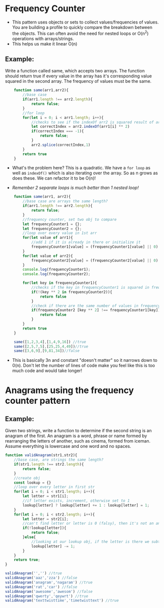 # Frequency Counter 
- This pattern uses objects or sets to collect values/frequencies of values. You are building a profile to quickly compare the breakdown between the objects. This can often avoid the need for nested loops or O(n<sup>2</sup>) operations with arrays/strings.
- This helps us make it linear O(n)

## Example: 
Write a function called same, which accepts two arrays. The function should return true if every value in the array has it's corresponding value squared in the second array. The frequency of values must be the same. 



```javascript
    function same(arr1,arr2){
        //base case 
        if(arr1.length !== arr2.length){
            return false;
        }
        //for loop
        for(let i = 0; i < arr1.length; i++){
            //checks to see if the indexOf arr2 is squared result of arr1[i]
            let correctIndex = arr2.indexOf(arr1[i] ** 2)
            if(correctIndex === -1){
                return false;
            }
            arr2.splice(correctIndex,1)
        }
        return true
    }
```

- What's the problem here? This is a quadratic. We have a `for loop` as well as `indexOf()` which is also iterating over the array. So as n grows as does these. We can refactor it to be O(n)! 

- *Remember 2 separate loops is much better than 1 nested loop!*

```javascript 
    function same(arr1, arr2){
        //base case are arrays the same length?
        if(arr1.length !== arr2.length){
            return false;
        }
        //frequency counter, set two obj to compare
        let frequencyCounter1 = {};
        let frequencyCounter2 = {};
        //loop over every value in 1st arr 
        for(let value of arr1){
            //add 1 if it is already in there or initialize it
            frequencyCounter1[value] = (frequencyCounter1[value] || 0) + 1
        }
        for(let value of arr2){
            frequencyCounter2[value] = (frequencyCounter2[value] || 0) + 1
        }
        console.log(frequencyCounter1);
        console.log(frequencyCounter2);

        for(let key in frequencyCounter1){
            //checks if the key in frequencyCounter1 is squared in frequencyCounter2
            if(!(key ** 2 in frequencyCounter2)){
                return false
            }
            //check if there are the same number of values in frequencyCounter2 as there are in frequencyCounter1
            if(frequencyCounter2 [key ** 2] !== frequencyCounter1[key]){
                return false
            }
        }
        return true 
    }
```
```javascript
    same([1,2,3,4],[1,4,9,16]) //true 
    same([2,5,7,5],[25,25,4,49])//true
    same([3,6,9],[9,81,34])//false 
```

- This is basically 3n and constant "doesn't matter" so it narrows down to 0(n). Don't let the number of lines of code make you feel like this is too much code and would take longer!

# Anagrams using the frequency counter pattern
## Example:
Given two strings, write a function to determine if the second string is an anagram of the first. An anagram is a word, phrase or name formed by rearranging the letters of another, such as cinema, formed from iceman. Assume everything is lowercase and one word and no spaces. 

```javascript
function validAnagram(str1,str2){
    //base case, are strings the same length?
    if(str1.length !== str2.length){
        return false; 
    }
    //create obj
    const lookup = {}
    //loop over every letter in first str
    for(let i = 0; i < str1.length; i++){
        let letter = str1[i];
        //if letter exists, increment, otherwise set to 1
        lookup[letter] ? lookup[letter] += 1 : lookup[letter] = 1;
    }
    for(let i = 0; i < str2.length; i++){
        let letter = str2[i];
        //can't find letter or letter is 0 (falsy), then it's not an anagram
        if(!lookup[letter]){
            return false;
        }else{
            //looking at our lookup obj, if the letter is there we subtract 1
            lookup[letter] -= 1; 
        }
    }
    return true;
}
```
```javascript
validAnagram('','') //true
validAnagram('aaz','zza') //false
validAnagram('anagram','nagaram') //true
validAnagram('rat','car') //false
validAnagram('awesome','awesom') //false
validAnagram('qwerty','qeywrt') //true
validAnagram('texttwisttime','timetwisttext') //true
```